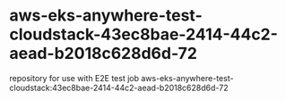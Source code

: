 # aws-eks-anywhere-test-cloudstack-43ec8bae-2414-44c2-aead-b2018c628d6d-72
repository for use with E2E test job aws-eks-anywhere-test-cloudstack:43ec8bae-2414-44c2-aead-b2018c628d6d-72

